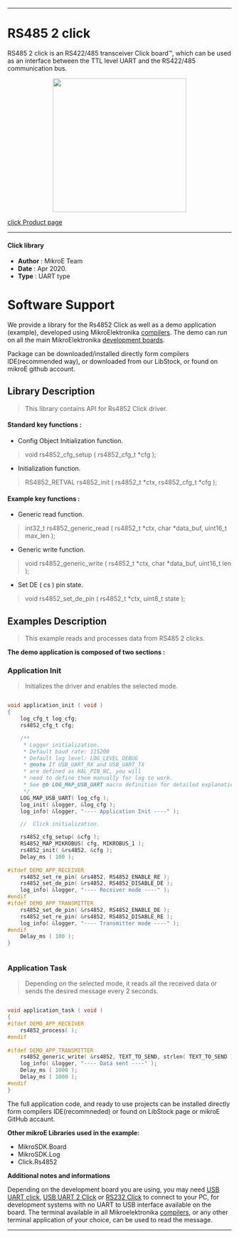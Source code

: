 
---
# RS485 2 click

RS485 2 click is an RS422/485 transceiver Click board™, which can be used as an interface between the TTL level UART and the RS422/485 communication bus. 

<p align="center">
  <img src="https://download.mikroe.com/images/click_for_ide/rs4852_click.png" height=300px>
</p>

[click Product page](https://www.mikroe.com/rs485-2-click)

---


#### Click library 

- **Author**        : MikroE Team
- **Date**          : Apr 2020.
- **Type**          : UART type


# Software Support

We provide a library for the Rs4852 Click 
as well as a demo application (example), developed using MikroElektronika 
[compilers](https://shop.mikroe.com/compilers). 
The demo can run on all the main MikroElektronika [development boards](https://shop.mikroe.com/development-boards).

Package can be downloaded/installed directly form compilers IDE(recommended way), or downloaded from our LibStock, or found on mikroE github account. 

## Library Description

> This library contains API for Rs4852 Click driver.

#### Standard key functions :

- Config Object Initialization function.
> void rs4852_cfg_setup ( rs4852_cfg_t *cfg ); 
 
- Initialization function.
> RS4852_RETVAL rs4852_init ( rs4852_t *ctx, rs4852_cfg_t *cfg );

#### Example key functions :

- Generic read function.
> int32_t rs4852_generic_read ( rs4852_t *ctx, char *data_buf, uint16_t max_len );
 
- Generic write function.
> void rs4852_generic_write ( rs4852_t *ctx, char *data_buf, uint16_t len );

- Set DE ( cs ) pin state.
> void rs4852_set_de_pin ( rs4852_t *ctx, uint8_t state );

## Examples Description

> This example reads and processes data from RS485 2 clicks.

**The demo application is composed of two sections :**

### Application Init 

> Initializes the driver and enables the selected mode.

```c

void application_init ( void )
{
    log_cfg_t log_cfg;
    rs4852_cfg_t cfg;

    /** 
     * Logger initialization.
     * Default baud rate: 115200
     * Default log level: LOG_LEVEL_DEBUG
     * @note If USB_UART_RX and USB_UART_TX 
     * are defined as HAL_PIN_NC, you will 
     * need to define them manually for log to work. 
     * See @b LOG_MAP_USB_UART macro definition for detailed explanation.
     */
    LOG_MAP_USB_UART( log_cfg );
    log_init( &logger, &log_cfg );
    log_info( &logger, "---- Application Init ----" );

    //  Click initialization.

    rs4852_cfg_setup( &cfg );
    RS4852_MAP_MIKROBUS( cfg, MIKROBUS_1 );
    rs4852_init( &rs4852, &cfg );
    Delay_ms ( 100 );
    
#ifdef DEMO_APP_RECEIVER
    rs4852_set_re_pin( &rs4852, RS4852_ENABLE_RE );
    rs4852_set_de_pin( &rs4852, RS4852_DISABLE_DE );
    log_info( &logger, "---- Receiver mode ----" );
#endif    
#ifdef DEMO_APP_TRANSMITTER
    rs4852_set_de_pin( &rs4852, RS4852_ENABLE_DE );
    rs4852_set_re_pin( &rs4852, RS4852_DISABLE_RE );
    log_info( &logger, "---- Transmitter mode ----" );
#endif    
    Delay_ms ( 100 );
}
  
```

### Application Task

> Depending on the selected mode, it reads all the received data or sends the desired message every 2 seconds.

```c

void application_task ( void )
{
#ifdef DEMO_APP_RECEIVER
    rs4852_process( );
#endif    
    
#ifdef DEMO_APP_TRANSMITTER
    rs4852_generic_write( &rs4852, TEXT_TO_SEND, strlen( TEXT_TO_SEND ) );
    log_info( &logger, "---- Data sent ----" );
    Delay_ms ( 1000 );
    Delay_ms ( 1000 );
#endif  
} 

```

The full application code, and ready to use projects can be  installed directly form compilers IDE(recommneded) or found on LibStock page or mikroE GitHub accaunt.

**Other mikroE Libraries used in the example:** 

- MikroSDK.Board
- MikroSDK.Log
- Click.Rs4852

**Additional notes and informations**

Depending on the development board you are using, you may need 
[USB UART click](https://shop.mikroe.com/usb-uart-click), 
[USB UART 2 Click](https://shop.mikroe.com/usb-uart-2-click) or 
[RS232 Click](https://shop.mikroe.com/rs232-click) to connect to your PC, for 
development systems with no UART to USB interface available on the board. The 
terminal available in all Mikroelektronika 
[compilers](https://shop.mikroe.com/compilers), or any other terminal application 
of your choice, can be used to read the message.



---
